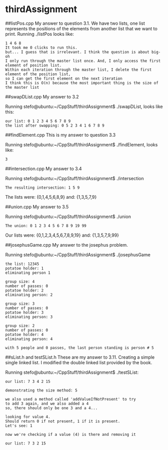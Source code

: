 # thirdAssignment
##listPos.cpp
My answer to question 3.1.
We have two lists, one list represents the positions of the elements from another list that we want to print.
Running ./listPos looks like:
```
1 4 6 8 
It took me 0 clicks to run this. 
but... I guess that is irrelevant. I think the question is about big-oh
I only run through the master list once. And, I only access the first element of position list.
Within each iteration through the master list, I delete the first element of the position list,
so I can get the first element on the next iteration
I think this is O(n) because the most important thing is the size of the master list
```

##swapDList.cpp
My answer to 3.2

Running stefo@ubuntu:~/CppStuff/thirdAssignment$ ./swapDList, looks like this:
```
our list: 0 1 2 3 4 5 6 7 8 9 
the list after swapping: 0 5 2 3 4 1 6 7 8 9 

```

##findElement.cpp
This is my answer to question 3.3

Running stefo@ubuntu:~/CppStuff/thirdAssignment$ ./findElement, looks like:
```
3
```
##intersection.cpp
My answer to 3.4

Running stefo@ubuntu:~/CppStuff/thirdAssignment$ ./intersection
```
The resulting intersection: 1 5 9 
```
The lists were: {0,1,4,5,6,8,9}
and: {1,3,5,7,9}

##union.cpp
My answer to 3.5

Running stefo@ubuntu:~/CppStuff/thirdAssignment$ ./union
```
The union: 0 1 2 3 4 5 6 7 8 9 19 99 
```
Our lists were: {0,1,2,3,4,5,6,7,8,9,19}
and: {1,3,5,7,9,99}

##josephusGame.cpp
My answer to the josephus problem.

Running stefo@ubuntu:~/CppStuff/thirdAssignment$ ./josephusGame
```
the list: 12345
potatoe holder: 1
eliminating person 1

group size: 4
number of passes: 0
potatoe holder: 2
eliminating person: 2

group size: 3
number of passes: 0
potatoe holder: 3
eliminating person: 3

group size: 2
number of passes: 0
potatoe holder: 4
eliminating person: 4

with 5 people and 0 passes, the last person standing is person # 5
```

##sList.h and testSList.h
These are my answer to 3.11. Creating a simple single linked list. I modified the double linked list provided by the book.

Running stefo@ubuntu:~/CppStuff/thirdAssignment$ ./testSList:
```
our list: 7 3 4 2 15 

demonstrating the size method: 5

we also used a method called 'addValueIfNotPresent' to try 
to add 3 again, and we also added a 4 
so, there should only be one 3 and a 4...

looking for value 4. 
Should return 0 if not present, 1 if it is present. 
Let's see: 1

now we're checking if a value (4) is there and removing it

our list: 7 3 2 15 
```
